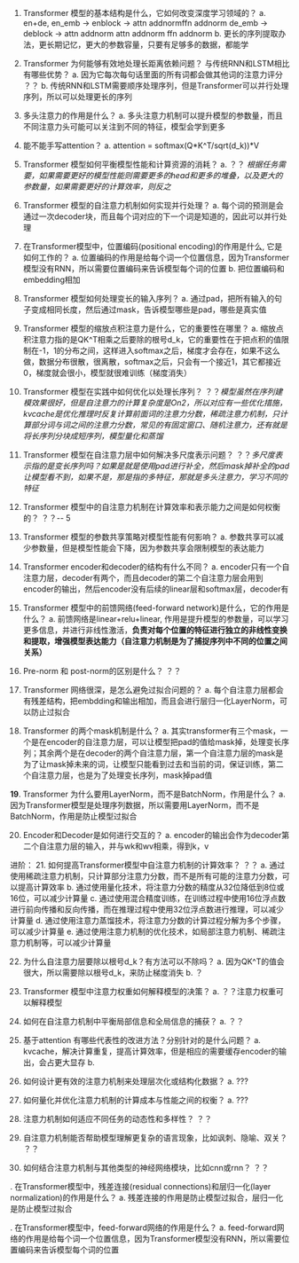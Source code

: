 1. Transformer 模型的基本结构是什么，它如何改变深度学习领域的？
a. en+de, en_emb -> enblock -> attn addnormffn addnorm 
          de_emb -> deblock -> attn addnorm attn addnorm ffn addnorm 
b. 更长的序列提取办法，更长期记忆，更大的参数容量，只要有足够多的数据，都能学

2. Transformer 为何能够有效地处理长距离依赖问题？ 与传统RNN和LSTM相比有哪些优势？
a. 因为它每次每句话里面的所有词都会做其他词的注意力评分 ？？
b. 传统RNN和LSTM需要顺序处理序列，但是Transformer可以并行处理序列，所以可以处理更长的序列

3. 多头注意力的作用是什么？
a. 多头注意力机制可以提升模型的参数量，而且不同注意力头可能可以关注到不同的特征，模型会学到更多

4. 能不能手写attention？
a. attention = softmax(Q*K^T/sqrt(d_k))*V

5. Transformer 模型如何平衡模型性能和计算资源的消耗？
a. ？？ *根据任务需要，如果需要更好的模型性能则需要更多的head和更多的堆叠，以及更大的参数量，如果需要更好的计算效率，则反之*

6. Transformer 模型的自注意力机制如何实现并行处理？
a. 每个词的预测是会通过一次decoder块，而且每个词对应的下一个词是知道的，因此可以并行处理

7. 在Transformer模型中，位置编码(positional encoding)的作用是什么, 它是如何工作的？
a. 位置编码的作用是给每个词一个位置信息，因为Transformer模型没有RNN，所以需要位置编码来告诉模型每个词的位置
b. 把位置编码和embedding相加

8. Transformer 模型如何处理变长的输入序列？
a. 通过pad，把所有输入的句子变成相同长度，然后通过mask，告诉模型哪些是pad，哪些是真实值

9. Transformer 模型的缩放点积注意力是什么，它的重要性在哪里？
a. 缩放点积注意力指的是QK^T相乘之后要除的根号d_k，它的重要性在于把点积的值限制在-1，1的分布之间，这样进入softmax之后，梯度才会存在，如果不这么做，数据分布很散，很离散，softmax之后，只会有一个接近1，其它都接近0，梯度就会很小，模型就很难训练（梯度消失）

10. Transformer 模型在实践中如何优化以处理长序列？
？？*模型虽然在序列建模效果很好，但是自注意力的计算复杂度是On2，所以对应有一些优化措施，kvcache是优化推理时反复计算前面词的注意力分数，稀疏注意力机制，只计算部分词与词之间的注意力分数，常见的有固定窗口、随机注意力，还有就是将长序列分块成短序列，模型量化和蒸馏*

11. Transformer 模型在自注意力层中如何解决多尺度表示问题？
？？*多尺度表示指的是变长序列吗？如果是就是使用pad进行补全，然后mask掉补全的pad让模型看不到，如果不是，那是指的多特征，那就是多头注意力，学习不同的特征*

12. Transformer 模型中的自注意力机制在计算效率和表示能力之间是如何权衡的？
？？-- 5

13. Transformer 模型的参数共享策略对模型性能有何影响？
a. 参数共享可以减少参数量，但是模型性能会下降，因为参数共享会限制模型的表达能力

14. Transformer encoder和decoder的结构有什么不同？
a. encoder只有一个自注意力层，decoder有两个，而且decoder的第二个自注意力层会用到encoder的输出，然后encoder没有后续的linear层和softmax层，decoder有

15. Transformer 模型中的前馈网络(feed-forward network)是什么，它的作用是什么？
a. 前馈网络是linear+relu+linear, 作用是提升模型的参数量，可以学习更多信息，并进行非线性激活，**负责对每个位置的特征进行独立的非线性变换和提取，增强模型表达能力（自注意力机制是为了捕捉序列中不同的位置之间关系）**

16. Pre-norm 和 post-norm的区别是什么？
？？

17. Transformer 网络很深，是怎么避免过拟合问题的？
a. 每个自注意力层都会有残差结构，把embdding和输出相加，而且会进行层归一化LayerNorm，可以防止过拟合

18. Transformer 的两个mask机制是什么？
a. 其实transformer有三个mask，一个是在encoder的自注意力层，可以让模型把pad的值给mask掉，处理变长序列；其余两个是在decoder的两个自注意力层，第一个自注意力层的mask是为了让mask掉未来的词，让模型只能看到过去和当前的词，保证训练，第二个自注意力层，也是为了处理变长序列，mask掉pad值

**19**. Transformer 为什么要用LayerNorm，而不是BatchNorm，作用是什么？
a. 因为Transformer模型是处理序列数据，所以需要用LayerNorm，而不是BatchNorm，作用是防止模型过拟合

20. Encoder和Decoder是如何进行交互的？
a. encoder的输出会作为decoder第二个自注意力层的输入，并与wk和wv相乘，得到k，v



进阶：
21. 如何提高Transformer模型中自注意力机制的计算效率？
？？
a. 通过使用稀疏注意力机制，只计算部分注意力分数，而不是所有可能的注意力分数，可以提高计算效率
b. 通过使用量化技术，将注意力分数的精度从32位降低到8位或16位，可以减少计算量
c. 通过使用混合精度训练，在训练过程中使用16位浮点数进行前向传播和反向传播，而在推理过程中使用32位浮点数进行推理，可以减少计算量
d. 通过使用注意力蒸馏技术，将注意力分数的计算过程分解为多个步骤，可以减少计算量
e. 通过使用注意力机制的优化技术，如局部注意力机制、稀疏注意力机制等，可以减少计算量

22. 为什么自注意力层要除以根号d_k？有方法可以不除吗？
a. 因为QK^T的值会很大，所以需要除以根号d_k，来防止梯度消失
b. ？

23. Transformer 模型中注意力权重如何解释模型的决策？
a. ？？注意力权重可以解释模型

24. 如何在自注意力机制中平衡局部信息和全局信息的捕获？
a. ？？

25. 基于attention 有哪些代表性的改进方法？分别针对的是什么问题？
a. kvcache，解决计算重复，提高计算效率，但是相应的需要缓存encoder的输出，会占更大显存
b.

26. 如何设计更有效的注意力机制来处理层次化或结构化数据？
a. ???

27. 如何量化并优化注意力机制的计算成本与性能之间的权衡？
a. ???

28. 注意力机制如何适应不同任务的动态性和多样性？
？？

29. 自注意力机制能否帮助模型理解更复杂的语言现象，比如讽刺、隐喻、双关？
？？

30. 如何结合注意力机制与其他类型的神经网络模块，比如cnn或rnn？
？？



. 在Transformer模型中，残差连接(residual connections)和层归一化(layer normalization)的作用是什么？
a. 残差连接的作用是防止模型过拟合，层归一化是防止模型过拟合

. 在Transformer模型中，feed-forward网络的作用是什么？
a. feed-forward网络的作用是给每个词一个位置信息，因为Transformer模型没有RNN，所以需要位置编码来告诉模型每个词的位置
